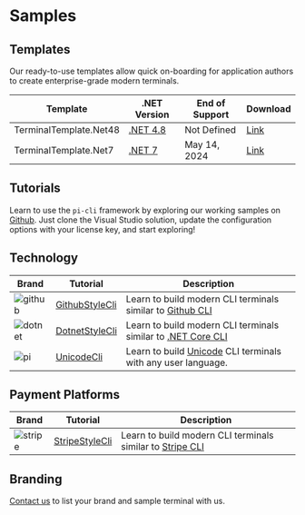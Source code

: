 # Samples

## Templates

Our ready-to-use templates allow quick on-boarding for application authors to create enterprise-grade modern terminals.

|Template                   | .NET Version    | End of Support  | Download |
|-------------------------- |-----------------|-----------------|----------|
| TerminalTemplate.Net48    | [.NET 4.8](https://learn.microsoft.com/en-us/lifecycle/products/microsoft-net-framework) | Not Defined | [Link](https://dotnet.microsoft.com/en-us/download/dotnet-framework/net48) |
| TerminalTemplate.Net7     | [.NET 7](https://dotnet.microsoft.com/en-us/platform/support/policy/dotnet-core) | May 14, 2024 |  [Link](https://dotnet.microsoft.com/en-us/download/dotnet/7.0) |

## Tutorials

Learn to use the `pi-cli` framework by exploring our working samples on [Github](https://github.com/perpetualintelligence/docs/tree/main/samples/tutorials/pi-cli). Just clone the Visual Studio solution, update the configuration options with your license key, and start exploring!

## Technology

| Brand                                     | Tutorial                                                                                                          | Description                                                                                                                             |
|-------------------------------------------|-------------------------------------------------------------------------------------------------------------------|-----------------------------------------------------------------------------------------------------------------------------------------|
| ![github](../../docfx_project/images/brands/github_64.png) | [GithubStyleCli](https://github.com/perpetualintelligence/docs/tree/main/samples/tutorials/pi-cli/GithubStyleCli) | Learn to build modern CLI terminals similar to [Github CLI](https://cli.github.com/)                                |
| ![dotnet](../../docfx_project/images/brands/dotnet_64.png) | [DotnetStyleCli](https://github.com/perpetualintelligence/docs/tree/main/samples/tutorials/pi-cli/DotnetStyleCli) | Learn to build modern CLI terminals similar to [.NET Core CLI](https://docs.microsoft.com/en-us/dotnet/core/tools/) |
| ![pi](../../docfx_project/images/brands/pi_64.png)         | [UnicodeCli](https://github.com/perpetualintelligence/docs/tree/main/samples/tutorials/pi-cli/CustomStyleCli)     | Learn to build [Unicode](https://home.unicode.org/) CLI terminals with any user language.                           |

## Payment Platforms
| Brand                                     | Tutorial                                                                                                          | Description                                                                                                         |
|-------------------------------------------|-------------------------------------------------------------------------------------------------------------------|---------------------------------------------------------------------------------------------------------------------|
| ![stripe](../../docfx_project/images/brands/stripe_64.png) | [StripeStyleCli](https://github.com/perpetualintelligence/docs/tree/main/samples/tutorials/pi-cli/StripeStyleCli) | Learn to build modern CLI terminals similar to [Stripe CLI](https://stripe.com/docs/stripe-cli) |

## Branding
[Contact us](https://www.perpetualintelligence.com/products/pibranding) to list your brand and sample terminal with us.
